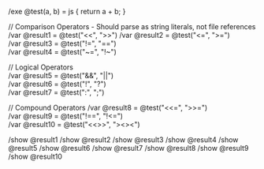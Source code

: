 /exe @test(a, b) = js { return a + b; }

// Comparison Operators - Should parse as string literals, not file references
/var @result1 = @test("<<", ">>")
/var @result2 = @test("<=", ">=")           
/var @result3 = @test("!=", "==")           
/var @result4 = @test("~=", "!~")           

// Logical Operators  
/var @result5 = @test("&&", "||")           
/var @result6 = @test("!", "?")             
/var @result7 = @test(":", ";")             

// Compound Operators
/var @result8 = @test("<<=", ">>=")         
/var @result9 = @test("!==", "!<=")         
/var @result10 = @test("<<>>", "><><")      

/show @result1
/show @result2
/show @result3
/show @result4
/show @result5
/show @result6
/show @result7
/show @result8
/show @result9
/show @result10